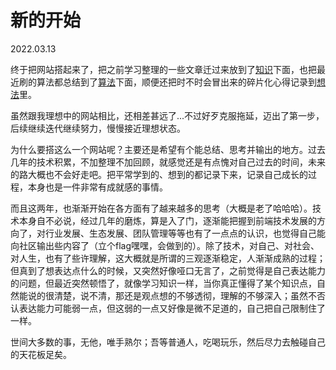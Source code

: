 # 新的开始

2022.03.13

终于把网站搭起来了，把之前学习整理的一些文章迁过来放到了[知识](/knowledge/)下面，也把最近刷的算法都总结到了[算法](/algorithms/)下面，顺便还把时不时会冒出来的碎片化心得记录到[想法](/ideas/)里。

虽然跟我理想中的网站相比，还相差甚远了...不过好歹克服拖延，迈出了第一步，后续继续迭代继续努力，慢慢接近理想状态。

为什么要搭这么一个网站呢？主要还是希望有个能总结、思考并输出的地方。过去几年的技术积累，不加整理不加回顾，就感觉还是有点愧对自己过去的时间，未来的路大概也不会好走吧。把平常学到的、想到的都记录下来，记录自己成长的过程，本身也是一件非常有成就感的事情。

而且这两年，也渐渐开始在各方面有了越来越多的思考（大概是老了哈哈哈）。技术本身自不必说，经过几年的磨炼，算是入了门，逐渐能把握到前端技术发展的方向了，对行业发展、生态发展、团队管理等等也有了一点点的认识，也觉得自己能向社区输出些内容了（立个flag嘿嘿，会做到的）。除了技术，对自己、对社会、对人生，也有了些许理解，这大概就是所谓的三观逐渐稳定，人渐渐成熟的过程；但真到了想表达点什么的时候，又突然好像哑口无言了，之前觉得是自己表达能力的问题，但最近突然顿悟了，就像学习知识一样，当你真正懂得了某个知识点，自然能说的很清楚，说不清，那还是观点想的不够透彻，理解的不够深入；虽然不否认表达能力可能弱一点，但这弱的一点又好像是微不足道的，自己把自己限制住了一样。

世间大多数的事，无他，唯手熟尔；吾等普通人，吃喝玩乐，然后尽力去触碰自己的天花板足矣。
